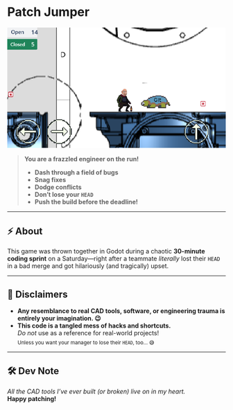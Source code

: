 # Patch Jumper

![Game Preview](preview.png)

> **You are a frazzled engineer on the run!**
>
> - **Dash through a field of bugs**
> - **Snag fixes**
> - **Dodge conflicts**
> - **Don’t lose your `HEAD`**
> - **Push the build before the deadline!**

---

## ⚡ About

This game was thrown together in Godot during a chaotic **30-minute coding sprint** on a Saturday—right after a teammate *literally* lost their `HEAD` in a bad merge and got hilariously (and tragically) upset.

---

## 🚨 Disclaimers

- **Any resemblance to real CAD tools, software, or engineering trauma is entirely your imagination. 😉**
- **This code is a tangled mess of hacks and shortcuts.**  
  _Do not_ use as a reference for real-world projects!  
  <sub>Unless you want your manager to lose their `HEAD`, too… 😅</sub>

---

## 🛠️ Dev Note

_All the CAD tools I’ve ever built (or broken) live on in my heart._  
**Happy patching!**
